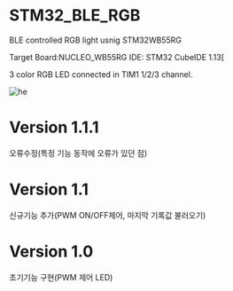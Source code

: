 # STM32_BLE_RGB
BLE controlled RGB light usnig STM32WB55RG

Target Board:NUCLEO_WB55RG
IDE: STM32 CubeIDE 1.13[

3 color RGB LED connected in TIM1 1/2/3 channel.

<p align="center">
  
![he](https://github.com/Arpiel/STM32_BLE_RGB/assets/41049703/8096a3fd-26f7-4280-8978-b5bbac6faf5c)

# Version 1.1.1
오류수정(특정 기능 동작에 오류가 있던 점)

# Version 1.1
신규기능 추가(PWM ON/OFF제어, 마지막 기록값 불러오기)

# Version 1.0
초기기능 구현(PWM 제어 LED)
